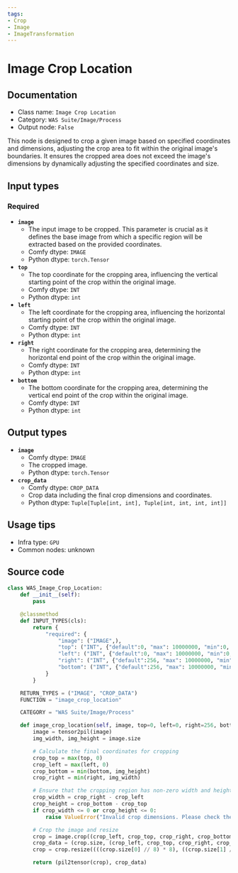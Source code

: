 ```yaml
---
tags:
- Crop
- Image
- ImageTransformation
---
```


# Image Crop Location
## Documentation
- Class name: `Image Crop Location`
- Category: `WAS Suite/Image/Process`
- Output node: `False`

This node is designed to crop a given image based on specified coordinates and dimensions, adjusting the crop area to fit within the original image's boundaries. It ensures the cropped area does not exceed the image's dimensions by dynamically adjusting the specified coordinates and size.
## Input types
### Required
- **`image`**
    - The input image to be cropped. This parameter is crucial as it defines the base image from which a specific region will be extracted based on the provided coordinates.
    - Comfy dtype: `IMAGE`
    - Python dtype: `torch.Tensor`
- **`top`**
    - The top coordinate for the cropping area, influencing the vertical starting point of the crop within the original image.
    - Comfy dtype: `INT`
    - Python dtype: `int`
- **`left`**
    - The left coordinate for the cropping area, influencing the horizontal starting point of the crop within the original image.
    - Comfy dtype: `INT`
    - Python dtype: `int`
- **`right`**
    - The right coordinate for the cropping area, determining the horizontal end point of the crop within the original image.
    - Comfy dtype: `INT`
    - Python dtype: `int`
- **`bottom`**
    - The bottom coordinate for the cropping area, determining the vertical end point of the crop within the original image.
    - Comfy dtype: `INT`
    - Python dtype: `int`
## Output types
- **`image`**
    - Comfy dtype: `IMAGE`
    - The cropped image.
    - Python dtype: `torch.Tensor`
- **`crop_data`**
    - Comfy dtype: `CROP_DATA`
    - Crop data including the final crop dimensions and coordinates.
    - Python dtype: `Tuple[Tuple[int, int], Tuple[int, int, int, int]]`
## Usage tips
- Infra type: `GPU`
- Common nodes: unknown


## Source code
```python
class WAS_Image_Crop_Location:
    def __init__(self):
        pass

    @classmethod
    def INPUT_TYPES(cls):
        return {
            "required": {
                "image": ("IMAGE",),
                "top": ("INT", {"default":0, "max": 10000000, "min":0, "step":1}),
                "left": ("INT", {"default":0, "max": 10000000, "min":0, "step":1}),
                "right": ("INT", {"default":256, "max": 10000000, "min":0, "step":1}),
                "bottom": ("INT", {"default":256, "max": 10000000, "min":0, "step":1}),
            }
        }

    RETURN_TYPES = ("IMAGE", "CROP_DATA")
    FUNCTION = "image_crop_location"

    CATEGORY = "WAS Suite/Image/Process"

    def image_crop_location(self, image, top=0, left=0, right=256, bottom=256):
        image = tensor2pil(image)
        img_width, img_height = image.size

        # Calculate the final coordinates for cropping
        crop_top = max(top, 0)
        crop_left = max(left, 0)
        crop_bottom = min(bottom, img_height)
        crop_right = min(right, img_width)

        # Ensure that the cropping region has non-zero width and height
        crop_width = crop_right - crop_left
        crop_height = crop_bottom - crop_top
        if crop_width <= 0 or crop_height <= 0:
            raise ValueError("Invalid crop dimensions. Please check the values for top, left, right, and bottom.")

        # Crop the image and resize
        crop = image.crop((crop_left, crop_top, crop_right, crop_bottom))
        crop_data = (crop.size, (crop_left, crop_top, crop_right, crop_bottom))
        crop = crop.resize((((crop.size[0] // 8) * 8), ((crop.size[1] // 8) * 8)))

        return (pil2tensor(crop), crop_data)

```
